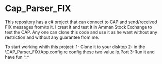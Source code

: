 # Cap_Parser_FIX
This repository has a c# project that can connect to CAP and send/received FIX messages from/to it.
I creat it and test it in Amman Stock Exchange to test the CAP.
Any one can clone this code and use it as he want without any restriction and without any guarantee from me. 

To start working whith this project:
1- Clone it to your disktop
2- in the \CAP_Parser_FIX\App.config re config these two value
Ip,Port
3-Run it and have fun ^_^
